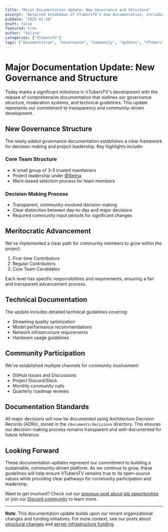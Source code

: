 ```yaml
---
title: "Major Documentation Update: New Governance and Structure"
excerpt: "Detailed breakdown of VTubersTV's new documentation, including governance structure, moderation systems, and technical guidelines."
pubDate: "2025-01-20"
draft: false
featured: true
author: "Selina"
categories: ["VTubersTV"]
tags: ["Documentation", "Governance", "Community", "Updates", "VTubersTV"]
---
```


# Major Documentation Update: New Governance and Structure

Today marks a significant milestone in VTubersTV's development with the release of comprehensive documentation that outlines our governance structure, moderation systems, and technical guidelines. This update represents our commitment to transparency and community-driven development.

## New Governance Structure

The newly added governance documentation establishes a clear framework for decision-making and project leadership. Key highlights include:

### Core Team Structure
- A small group of 3-5 trusted maintainers
- Project leadership under [@Selina](https://github.com/chocoOnEstrogen)
- Merit-based selection process for team members

### Decision Making Process
- Transparent, community-involved decision making
- Clear distinction between day-to-day and major decisions
- Required community input periods for significant changes

## Meritocratic Advancement

We've implemented a clear path for community members to grow within the project:

1. First-time Contributors
2. Regular Contributors
3. Core Team Candidates

Each level has specific responsibilities and requirements, ensuring a fair and transparent advancement process.

## Technical Documentation

The update includes detailed technical guidelines covering:

- Streaming quality optimization
- Model performance recommendations
- Network infrastructure requirements
- Hardware usage guidelines

## Community Participation

We've established multiple channels for community involvement:

- GitHub Issues and Discussions
- Project Discord/Slack
- Monthly community calls
- Quarterly roadmap reviews

## Documentation Standards

All major decisions will now be documented using Architecture Decision Records (ADRs), stored in the `/documents/decisions` directory. This ensures our decision-making process remains transparent and well-documented for future reference.

## Looking Forward

These documentation updates represent our commitment to building a sustainable, community-driven platform. As we continue to grow, these guidelines will help ensure VTubersTV remains true to its open-source values while providing clear pathways for community participation and leadership.

Want to get involved? Check out our [previous post about job opportunities](/blog/2024/11/19/big-changes-to-vtuberstv) or join our [Discord community](https://discord.gg/KtaNFKjFKQ) to learn more.

---

**Note**: This documentation update builds upon our recent organizational changes and funding initiatives. For more context, see our posts about [structural changes](/blog/2024/11/19/big-changes-to-vtuberstv) and [server infrastructure funding](/blog/2024/1/20/vtubers-tv-message). 